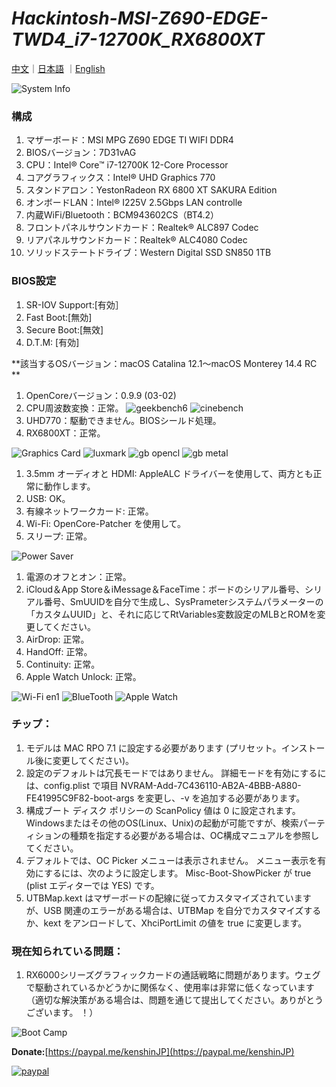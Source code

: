 # *Hackintosh-MSI-Z690-EDGE-TWD4_i7-12700K_RX6800XT*

[中文](https://github.com/igarashikenshin/Hackintosh-MSI-Z690-EDGE-TWD4_i7-12700K_RX6800XT/blob/main/README.md)｜[日本語](https://github.com/igarashikenshin/Hackintosh-MSI-Z690-EDGE-TWD4_i7-12700K_RX6800XT/blob/main/README_JP.md)
｜[English](https://github.com/igarashikenshin/Hackintosh-MSI-Z690-EDGE-TWD4_i7-12700K_RX6800XT/blob/main/README_EN.md)

![System Info](https://s2.loli.net/2024/03/03/5HVdtn97mGwBaMu.png)


### 構成
1. マザーボード：MSI MPG Z690 EDGE TI WIFI DDR4
1. BIOSバージョン：7D31vAG
1. CPU：Intel® Core™ i7-12700K 12-Core Processor
1. コアグラフィックス：Intel® UHD Graphics 770
1. スタンドアロン：YestonRadeon RX 6800 XT SAKURA Edition
1. オンボードLAN：Intel® I225V 2.5Gbps LAN controlle
1. 内蔵WiFi/Bluetooth：BCM943602CS（BT4.2）
1. フロントパネルサウンドカード：Realtek® ALC897 Codec
1. リアパネルサウンドカード：Realtek® ALC4080 Codec
1. ソリッドステートドライブ：Western Digital SSD SN850 1TB

### BIOS設定
1. SR-IOV Support:[有効］
2. Fast Boot:[無効]
3. Secure Boot:[無效]
4. D.T.M: [有効]

**該当するOSバージョン：macOS Catalina 12.1〜macOS Monterey 14.4 RC **

1. OpenCoreバージョン：0.9.9 (03-02)
1. CPU周波数変換：正常。
![geekbench6](https://s2.loli.net/2023/06/19/6Wbvf9dog5K7SwB.png)
![cinebench](https://s2.loli.net/2023/06/19/CBetHYmy1RIanFS.png)
1. UHD770：駆動できません。BIOSシールド処理。
1. RX6800XT：正常。

![Graphics Card](https://s2.loli.net/2023/06/19/DYcQ9q1nNiM4PE6.png)
![luxmark](https://s2.loli.net/2023/06/19/T2QaOfgnqC8rSsG.png)
![gb opencl](https://s2.loli.net/2023/06/19/U1rCegOkSd4AGZJ.png)
![gb metal](https://s2.loli.net/2023/06/19/GmXQZcosb3FxPtJ.png)

1. 3.5mm オーディオと HDMI: AppleALC ドライバーを使用して、両方とも正常に動作します。
2. USB: OK。
3. 有線ネットワークカード: 正常。
4. Wi-Fi: OpenCore-Patcher を使用して。
5. スリープ: 正常。

![Power Saver](https://s2.loli.net/2023/06/19/DlKsPrtFmwVfEqU.png)

1. 電源のオフとオン：正常。
2. iCloud＆App Store＆iMessage＆FaceTime：ボードのシリアル番号、シリアル番号、SmUUIDを自分で生成し、SysPrameterシステムパラメーターの「カスタムUUID」と、それに応じてRtVariables変数設定のMLBとROMを変更してください。
3. AirDrop: 正常。
4. HandOff: 正常。
5. Continuity: 正常。
6. Apple Watch Unlock: 正常。

![Wi-Fi en1](https://s2.loli.net/2023/06/19/B5Gkdyuxq2aLpnN.png)
![BlueTooth](https://s2.loli.net/2023/06/19/KDIOSrLo2sQgb9a.png)
![Apple Watch](https://s2.loli.net/2023/06/19/wW8C5gl4HTyEGcD.png)

### チップ：

1. モデルは MAC RPO 7.1 に設定する必要があります (プリセット。インストール後に変更してください)。
1. 設定のデフォルトは冗長モードではありません。 詳細モードを有効にするには、config.plist で項目 NVRAM-Add-7C436110-AB2A-4BBB-A880-FE41995C9F82-boot-args を変更し、-v を追加する必要があります。
1. 構成ブート ディスク ポリシーの ScanPolicy 値は 0 に設定されます。 Windowsまたはその他のOS(Linux、Unix)の起動が可能ですが、検索パーティションの種類を指定する必要がある場合は、OC構成マニュアルを参照してください。
1. デフォルトでは、OC Picker メニューは表示されません。 メニュー表示を有効にするには、次のように設定します。 Misc-Boot-ShowPicker が true (plist エディターでは YES) です。
1. UTBMap.kext はマザーボードの配線に従ってカスタマイズされていますが、USB 関連のエラーがある場合は、UTBMap を自分でカスタマイズするか、kext をアンロードして、XhciPortLimit の値を true に変更します。

### 現在知られている問題：

1. RX6000シリーズグラフィックカードの通話戦略に問題があります。ウェグで駆動されているかどうかに関係なく、使用率は非常に低くなっています（適切な解決策がある場合は、問題を通じて提出してください。ありがとうございます。 ！）


![Boot Camp](https://s2.loli.net/2022/06/13/xAI8DQGXvZyFqwS.png)

**Donate:**[https://paypal.me/kenshinJP](https://paypal.me/kenshinJP)


[![paypal](https://www.paypalobjects.com/en_US/i/btn/btn_donateCC_LG.gif)](https://paypal.me/kenshinJP)
